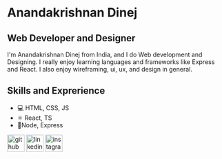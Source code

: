 # Anandakrishnan Dinej
## Web Developer and Designer

I'm Anandakrishnan Dinej from India, and I do Web development and Designing. I really enjoy learning languages and frameworks like Express and React. I also enjoy wireframing, ui, ux, and design in general.

## Skills and Exprerience
* 💻 HTML, CSS, JS
* ⚛ React, TS
* 📱Node, Express


[<img src='https://cdn.jsdelivr.net/npm/simple-icons@3.0.1/icons/github.svg' alt='github' height='40'>](https://github.com/Anandakrishnan21)  [<img src='https://cdn.jsdelivr.net/npm/simple-icons@3.0.1/icons/linkedin.svg' alt='linkedin' height='40'>](https://www.linkedin.com/in/anandakrishnan-dinej-29b737227/)  [<img src='https://cdn.jsdelivr.net/npm/simple-icons@3.0.1/icons/instagram.svg' alt='instagram' height='40'>](https://www.instagram.com/kricz_21/)  
